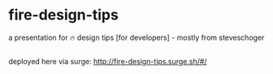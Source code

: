 # fire-design-tips
a presentation for 🔥 design tips [for developers] - mostly from steveschoger

## 
deployed here via surge: http://fire-design-tips.surge.sh/#/